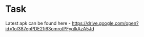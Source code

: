 # Task

Latest apk can be found here - https://drive.google.com/open?id=1oI387epPDE2fi63omrotPFyqlkAzA5Jd

